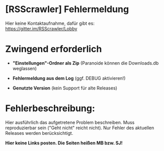 # [RSScrawler] Fehlermeldung

Hier keine Kontaktaufnahme, dafür gibt es:
https://gitter.im/RSScrawler/Lobby

# Zwingend erforderlich

- **"Einstellungen"-Ordner als Zip** (Paranoide können die Downloads.db weglassen)

- **Fehlermeldung aus dem Log** (ggf. DEBUG aktivieren!)

- **Genutzte Version** (kein Support für alte Releases)

# Fehlerbeschreibung:

Hier ausführlich das aufgetretene Problem beschreiben. Muss reproduzierbar sein ("Geht nicht" reicht nicht). Nur Fehler des aktuellen Releases werden berücksichtigt.

**Hier keine Links posten. Die Seiten heißen MB bzw. SJ!**
